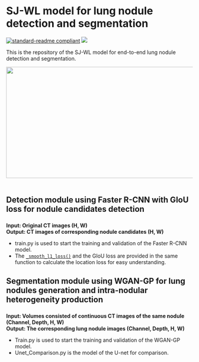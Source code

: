 # SJ-WL model for lung nodule detection and segmentation

[![standard-readme compliant](https://img.shields.io/badge/Readme-standard-brightgreen.svg?style=flat-square)](https://github.com/JD910/SJ-WL/blob/main/README.md)
![](https://img.shields.io/badge/Pytorch-1.7.1-brightgreen.svg?style=flat-square)

This is the repository of the SJ-WL model for end-to-end lung nodule detection and segmentation.

<div align=left><img width="610" height="300" src="https://github.com/JD910/SJ-WL/blob/main/Segmentation/Images/Fig2-New.jpg"/></div><br />

## Detection module using Faster R-CNN with GIoU loss for nodule candidates detection<br />
### 
**Input:  Original CT images (H, W)**<br />
**Output: CT images of corresponding nodule candidates (H, W)**<br />

* train.py is used to start the training and validation of the Faster R-CNN model.<br />
* The [```_smooth_l1_loss()```](https://github.com/JD910/SJ-WL/blob/main/Detection/trainer.py#L112) and the GIoU loss are provided in the same function to calculate the location loss for easy understanding. <br/>

## Segmentation module using WGAN-GP for lung nodules generation and intra-nodular heterogeneity production

### 
**Input: Volumes consisted of continuous CT images of the same nodule (Channel, Depth, H, W)**<br />
**Output: The corresponding lung nodule images (Channel, Depth, H, W)**<br />
* Train.py is used to start the training and validation of the WGAN-GP model.<br />
* Unet_Comparison.py is the model of the U-net for comparison.

